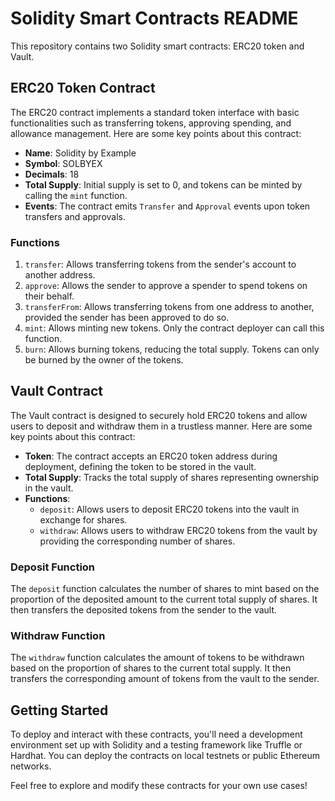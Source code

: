 # Solidity Smart Contracts README

This repository contains two Solidity smart contracts: ERC20 token and Vault.

## ERC20 Token Contract

The ERC20 contract implements a standard token interface with basic functionalities such as transferring tokens, approving spending, and allowance management. Here are some key points about this contract:

- **Name**: Solidity by Example
- **Symbol**: SOLBYEX
- **Decimals**: 18
- **Total Supply**: Initial supply is set to 0, and tokens can be minted by calling the `mint` function.
- **Events**: The contract emits `Transfer` and `Approval` events upon token transfers and approvals.

### Functions

1. `transfer`: Allows transferring tokens from the sender's account to another address.
2. `approve`: Allows the sender to approve a spender to spend tokens on their behalf.
3. `transferFrom`: Allows transferring tokens from one address to another, provided the sender has been approved to do so.
4. `mint`: Allows minting new tokens. Only the contract deployer can call this function.
5. `burn`: Allows burning tokens, reducing the total supply. Tokens can only be burned by the owner of the tokens.

## Vault Contract

The Vault contract is designed to securely hold ERC20 tokens and allow users to deposit and withdraw them in a trustless manner. Here are some key points about this contract:

- **Token**: The contract accepts an ERC20 token address during deployment, defining the token to be stored in the vault.
- **Total Supply**: Tracks the total supply of shares representing ownership in the vault.
- **Functions**:
    - `deposit`: Allows users to deposit ERC20 tokens into the vault in exchange for shares.
    - `withdraw`: Allows users to withdraw ERC20 tokens from the vault by providing the corresponding number of shares.

### Deposit Function

The `deposit` function calculates the number of shares to mint based on the proportion of the deposited amount to the current total supply of shares. It then transfers the deposited tokens from the sender to the vault.

### Withdraw Function

The `withdraw` function calculates the amount of tokens to be withdrawn based on the proportion of shares to the current total supply. It then transfers the corresponding amount of tokens from the vault to the sender.

## Getting Started

To deploy and interact with these contracts, you'll need a development environment set up with Solidity and a testing framework like Truffle or Hardhat. You can deploy the contracts on local testnets or public Ethereum networks.

Feel free to explore and modify these contracts for your own use cases!

